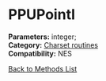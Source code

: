 # PPUPointI

**Parameters:** integer;  
**Category:** [Charset routines](../categories/charset_routines.md)  
**Compatibility:** NES  


[Back to Methods List](../../SUMMARY.md)
